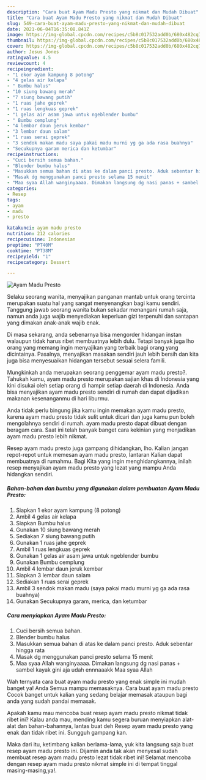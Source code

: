 ```yaml
---
description: "Cara buat Ayam Madu Presto yang nikmat dan Mudah Dibuat"
title: "Cara buat Ayam Madu Presto yang nikmat dan Mudah Dibuat"
slug: 549-cara-buat-ayam-madu-presto-yang-nikmat-dan-mudah-dibuat
date: 2021-06-04T16:35:08.841Z
image: https://img-global.cpcdn.com/recipes/c5b8c017532add0b/680x482cq70/ayam-madu-presto-foto-resep-utama.jpg
thumbnail: https://img-global.cpcdn.com/recipes/c5b8c017532add0b/680x482cq70/ayam-madu-presto-foto-resep-utama.jpg
cover: https://img-global.cpcdn.com/recipes/c5b8c017532add0b/680x482cq70/ayam-madu-presto-foto-resep-utama.jpg
author: Jesus Jones
ratingvalue: 4.5
reviewcount: 4
recipeingredient:
- "1 ekor ayam kampung 8 potong"
- "4 gelas air kelapa"
- " Bumbu halus"
- "10 siung bawang merah"
- "7 siung bawang putih"
- "1 ruas jahe geprek"
- "1 ruas lengkuas geprek"
- "1 gelas air asam jawa untuk ngeblender bumbu"
- " Bumbu cemplung"
- "4 lembar daun jeruk kembar"
- "3 lembar daun salam"
- "1 ruas serai geprek"
- "3 sendok makan madu saya pakai madu murni yg ga ada rasa buahnya"
- "Secukupnya garam merica dan ketumbar"
recipeinstructions:
- "Cuci bersih semua bahan."
- "Blender bumbu halus"
- "Masukkan semua bahan di atas ke dalam panci presto. Aduk sebentar hingga rata"
- "Masak dg menggunakan panci presto selama 15 menit"
- "Maa syaa Allah wanginyaaaa. Dimakan langsung dg nasi panas + sambel kayak gini aja udah ennnaaakk Maa syaa Allah"
categories:
- Resep
tags:
- ayam
- madu
- presto

katakunci: ayam madu presto 
nutrition: 212 calories
recipecuisine: Indonesian
preptime: "PT40M"
cooktime: "PT38M"
recipeyield: "1"
recipecategory: Dessert

---
```



![Ayam Madu Presto](https://img-global.cpcdn.com/recipes/c5b8c017532add0b/680x482cq70/ayam-madu-presto-foto-resep-utama.jpg)

Selaku seorang wanita, menyajikan panganan mantab untuk orang tercinta merupakan suatu hal yang sangat menyenangkan bagi kamu sendiri. Tanggung jawab seorang  wanita bukan sekadar menangani rumah saja, namun anda juga wajib menyediakan keperluan gizi terpenuhi dan santapan yang dimakan anak-anak wajib enak.

Di masa  sekarang, anda sebenarnya bisa mengorder hidangan instan walaupun tidak harus ribet membuatnya lebih dulu. Tetapi banyak juga lho orang yang memang ingin menyajikan yang terbaik bagi orang yang dicintainya. Pasalnya, menyajikan masakan sendiri jauh lebih bersih dan kita juga bisa menyesuaikan hidangan tersebut sesuai selera famili. 



Mungkinkah anda merupakan seorang penggemar ayam madu presto?. Tahukah kamu, ayam madu presto merupakan sajian khas di Indonesia yang kini disukai oleh setiap orang di hampir setiap daerah di Indonesia. Anda bisa menyajikan ayam madu presto sendiri di rumah dan dapat dijadikan makanan kesenanganmu di hari liburmu.

Anda tidak perlu bingung jika kamu ingin memakan ayam madu presto, karena ayam madu presto tidak sulit untuk dicari dan juga kamu pun boleh mengolahnya sendiri di rumah. ayam madu presto dapat dibuat dengan beragam cara. Saat ini telah banyak banget cara kekinian yang menjadikan ayam madu presto lebih nikmat.

Resep ayam madu presto juga gampang dihidangkan, lho. Kalian jangan repot-repot untuk memesan ayam madu presto, lantaran Kalian dapat membuatnya di rumahmu. Bagi Kita yang ingin menghidangkannya, inilah resep menyajikan ayam madu presto yang lezat yang mampu Anda hidangkan sendiri.

<!--inarticleads1-->

##### Bahan-bahan dan bumbu yang digunakan dalam pembuatan Ayam Madu Presto:

1. Siapkan 1 ekor ayam kampung (8 potong)
1. Ambil 4 gelas air kelapa
1. Siapkan  Bumbu halus
1. Gunakan 10 siung bawang merah
1. Sediakan 7 siung bawang putih
1. Gunakan 1 ruas jahe geprek
1. Ambil 1 ruas lengkuas geprek
1. Gunakan 1 gelas air asam jawa untuk ngeblender bumbu
1. Gunakan  Bumbu cemplung
1. Ambil 4 lembar daun jeruk kembar
1. Siapkan 3 lembar daun salam
1. Sediakan 1 ruas serai geprek
1. Ambil 3 sendok makan madu (saya pakai madu murni yg ga ada rasa buahnya)
1. Gunakan Secukupnya garam, merica, dan ketumbar




<!--inarticleads2-->

##### Cara menyiapkan Ayam Madu Presto:

1. Cuci bersih semua bahan.
1. Blender bumbu halus
1. Masukkan semua bahan di atas ke dalam panci presto. Aduk sebentar hingga rata
1. Masak dg menggunakan panci presto selama 15 menit
1. Maa syaa Allah wanginyaaaa. Dimakan langsung dg nasi panas + sambel kayak gini aja udah ennnaaakk Maa syaa Allah




Wah ternyata cara buat ayam madu presto yang enak simple ini mudah banget ya! Anda Semua mampu memasaknya. Cara buat ayam madu presto Cocok banget untuk kalian yang sedang belajar memasak ataupun bagi anda yang sudah pandai memasak.

Apakah kamu mau mencoba buat resep ayam madu presto nikmat tidak ribet ini? Kalau anda mau, mending kamu segera buruan menyiapkan alat-alat dan bahan-bahannya, lantas buat deh Resep ayam madu presto yang enak dan tidak ribet ini. Sungguh gampang kan. 

Maka dari itu, ketimbang kalian berlama-lama, yuk kita langsung saja buat resep ayam madu presto ini. Dijamin anda tak akan menyesal sudah membuat resep ayam madu presto lezat tidak ribet ini! Selamat mencoba dengan resep ayam madu presto nikmat simple ini di tempat tinggal masing-masing,ya!.

